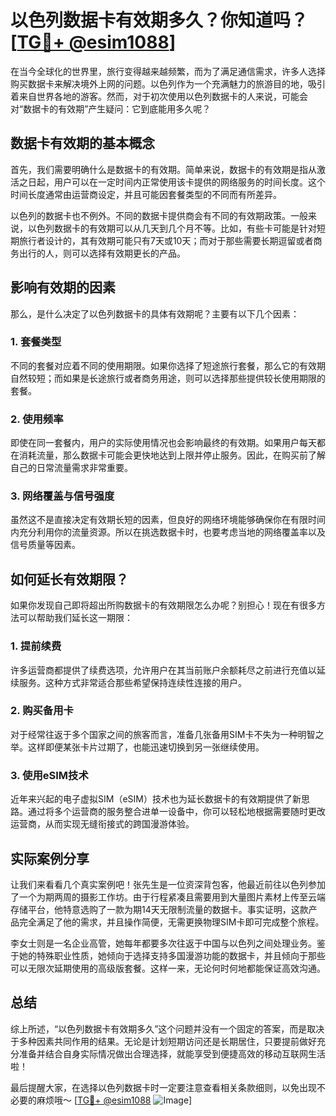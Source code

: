 # 以色列数据卡有效期多久？你知道吗？[[TG💪+ @esim1088](https://t.me/s/esim1088)]

在当今全球化的世界里，旅行变得越来越频繁，而为了满足通信需求，许多人选择购买数据卡来解决境外上网的问题。以色列作为一个充满魅力的旅游目的地，吸引着来自世界各地的游客。然而，对于初次使用以色列数据卡的人来说，可能会对“数据卡的有效期”产生疑问：它到底能用多久呢？

## 数据卡有效期的基本概念

首先，我们需要明确什么是数据卡的有效期。简单来说，数据卡的有效期是指从激活之日起，用户可以在一定时间内正常使用该卡提供的网络服务的时间长度。这个时间长度通常由运营商设定，并且可能因套餐类型的不同而有所差异。

以色列的数据卡也不例外。不同的数据卡提供商会有不同的有效期政策。一般来说，以色列数据卡的有效期可以从几天到几个月不等。比如，有些卡可能是针对短期旅行者设计的，其有效期可能只有7天或10天；而对于那些需要长期逗留或者商务出行的人，则可以选择有效期更长的产品。

## 影响有效期的因素

那么，是什么决定了以色列数据卡的具体有效期呢？主要有以下几个因素：

### 1. 套餐类型
不同的套餐对应着不同的使用期限。如果你选择了短途旅行套餐，那么它的有效期自然较短；而如果是长途旅行或者商务用途，则可以选择那些提供较长使用期限的套餐。

### 2. 使用频率
即使在同一套餐内，用户的实际使用情况也会影响最终的有效期。如果用户每天都在消耗流量，那么数据卡可能会更快地达到上限并停止服务。因此，在购买前了解自己的日常流量需求非常重要。

### 3. 网络覆盖与信号强度
虽然这不是直接决定有效期长短的因素，但良好的网络环境能够确保你在有限时间内充分利用你的流量资源。所以在挑选数据卡时，也要考虑当地的网络覆盖率以及信号质量等因素。

## 如何延长有效期限？

如果你发现自己即将超出所购数据卡的有效期限怎么办呢？别担心！现在有很多方法可以帮助我们延长这一期限：

### 1. 提前续费
许多运营商都提供了续费选项，允许用户在其当前账户余额耗尽之前进行充值以延续服务。这种方式非常适合那些希望保持连续性连接的用户。

### 2. 购买备用卡
对于经常往返于多个国家之间的旅客而言，准备几张备用SIM卡不失为一种明智之举。这样即便某张卡片过期了，也能迅速切换到另一张继续使用。

### 3. 使用eSIM技术
近年来兴起的电子虚拟SIM（eSIM）技术也为延长数据卡的有效期提供了新思路。通过将多个运营商的服务整合进单一设备中，你可以轻松地根据需要随时更改运营商，从而实现无缝衔接式的跨国漫游体验。

## 实际案例分享

让我们来看看几个真实案例吧！张先生是一位资深背包客，他最近前往以色列参加了一个为期两周的摄影工作坊。由于行程紧凑且需要用到大量图片素材上传至云端存储平台，他特意选购了一款为期14天无限制流量的数据卡。事实证明，这款产品完全满足了他的需求，并且操作简便，无需更换物理SIM卡即可完成整个旅程。

李女士则是一名企业高管，她每年都要多次往返于中国与以色列之间处理业务。鉴于她的特殊职业性质，她倾向于选择支持多国漫游功能的数据卡，并且倾向于那些可以无限次延期使用的高级版套餐。这样一来，无论何时何地都能保证高效沟通。

## 总结

综上所述，“以色列数据卡有效期多久”这个问题并没有一个固定的答案，而是取决于多种因素共同作用的结果。无论是计划短期访问还是长期居住，只要提前做好充分准备并结合自身实际情况做出合理选择，就能享受到便捷高效的移动互联网生活啦！

最后提醒大家，在选择以色列数据卡时一定要注意查看相关条款细则，以免出现不必要的麻烦哦～ [[TG💪+ @esim1088](https://t.me/s/esim1088) ![Image](https://i.postimg.cc/4NQfJmqS/Snipaste-2025-05-13-00-14-12.png)]